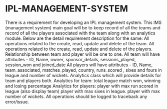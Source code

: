# IPL-MANAGEMENT-SYSTEM
There is a requirement for developing an IPL management system. This IMS (management system) main goal will be to keep record of all the teams and record of all the players associated with the team along with an analytics  module. Below are the detail requirement description for the same:  All operations related to the create, read, update and delete of the team.  All operations related to the create, read, update and delete of the players. Relationship between team and player will be one to one. All team will have attributes - ID, Name, owner, sponsor_details, sessions_played, session_won and joined_date All players will have attributes - ID, Name, team_associated, matches_played, country, runs_scored , sixes and fours in league and number of wickets. Analytics class which will provide details for team and players both. Analytics for team:  total league match won,  winning and losing percentage Analytics for players:  player with max run scored in league (also display team) player with max sixes in league. player with max number of wickets. All operations should be logged to traceback any error/issue.
